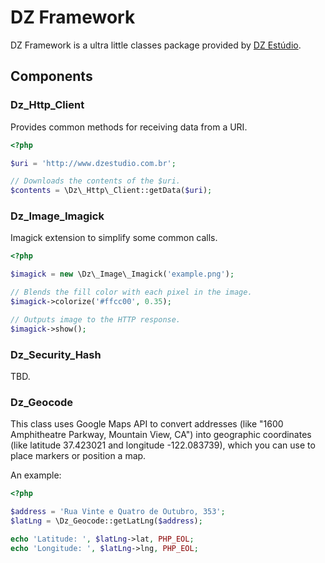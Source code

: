 DZ Framework
============

DZ Framework is a ultra little classes package provided by [DZ Estúdio](http://www.dzestudio.com.br).

Components
----------

### Dz\_Http\_Client

Provides common methods for receiving data from a URI.

``` php
<?php

$uri = 'http://www.dzestudio.com.br';

// Downloads the contents of the $uri.
$contents = \Dz\_Http\_Client::getData($uri);
```

### Dz\_Image\_Imagick

Imagick extension to simplify some common calls.

``` php
<?php

$imagick = new \Dz\_Image\_Imagick('example.png');

// Blends the fill color with each pixel in the image.
$imagick->colorize('#ffcc00', 0.35);

// Outputs image to the HTTP response.
$imagick->show();
```

### Dz\_Security\_Hash

TBD.

### Dz_Geocode

This class uses Google Maps API to convert addresses (like "1600 Amphitheatre Parkway, Mountain View, CA") into geographic coordinates (like latitude 37.423021 and longitude -122.083739), which you can use to place markers or position a map.

An example:

``` php
<?php

$address = 'Rua Vinte e Quatro de Outubro, 353';
$latLng = \Dz_Geocode::getLatLng($address);

echo 'Latitude: ', $latLng->lat, PHP_EOL;
echo 'Longitude: ', $latLng->lng, PHP_EOL;
```